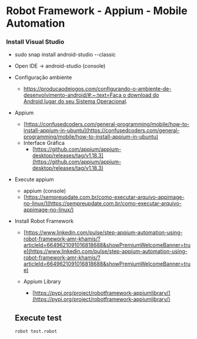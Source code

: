 
# Robot Framework - Appium - Mobile Automation

### Install Visual Studio

- sudo snap install android-studio --classic
- Open IDE → android-studio (console)
- Configuração ambiente
    - [https://producaodejogos.com/configurando-o-ambiente-de-desenvolvimento-android/#:~:text=Faça o download do Android,lugar do seu Sistema Operacional](https://producaodejogos.com/configurando-o-ambiente-de-desenvolvimento-android/#:~:text=Fa%C3%A7a%20o%20download%20do%20Android,lugar%20do%20seu%20Sistema%20Operacional).
- Appium
    - [https://confusedcoders.com/general-programming/mobile/how-to-install-appium-in-ubuntu](https://confusedcoders.com/general-programming/mobile/how-to-install-appium-in-ubuntu)
    - Interface Gráfica
        - [https://github.com/appium/appium-desktop/releases/tag/v1.18.3](https://github.com/appium/appium-desktop/releases/tag/v1.18.3)
- Execute appium
    - appium (console)
    - [https://sempreupdate.com.br/como-executar-arquivo-appimage-no-linux/](https://sempreupdate.com.br/como-executar-arquivo-appimage-no-linux/)

- Install Robot Framework
    - [https://www.linkedin.com/pulse/step-appium-automation-using-robot-framework-amr-khamis/?articleId=6649621091016818688&showPremiumWelcomeBanner=true](https://www.linkedin.com/pulse/step-appium-automation-using-robot-framework-amr-khamis/?articleId=6649621091016818688&showPremiumWelcomeBanner=true)

    - Appium Library
        - [https://pypi.org/project/robotframework-appiumlibrary/](https://pypi.org/project/robotframework-appiumlibrary/)

  ## Execute test
    `robot test.robot`